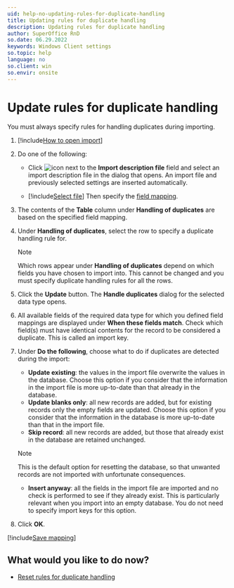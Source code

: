 ```yaml
---
uid: help-no-updating-rules-for-duplicate-handling
title: Updating rules for duplicate handling
description: Updating rules for duplicate handling
author: SuperOffice RnD
so.date: 06.29.2022
keywords: Windows Client settings
so.topic: help
language: no
so.client: win
so.envir: onsite
---
```


# Update rules for duplicate handling

You must always specify rules for handling duplicates during importing.

1. [!include[How to open import](includes/open-import.md)]

2. Do one of the following:

    * Click ![icon][img1] next to the **Import description file** field and select an import description file in the dialog that opens. An import file and previously selected settings are inserted automatically.

    * [!include[Select file](includes/step-select-file.md)] Then specify the [field mapping][1].

3. The contents of the **Table** column under **Handling of duplicates** are based on the specified field mapping.

4. Under **Handling of duplicates**, select the row to specify a duplicate handling rule for.

    > [!NOTE]
    > Which rows appear under **Handling of duplicates** depend on which fields you have chosen to import into. This cannot be changed and you must specify duplicate handling rules for all the rows.

5. Click the **Update** button. The **Handle duplicates** dialog for the selected data type opens.

6. All available fields of the required data type for which you defined field mappings are displayed under **When these fields match**. Check which field(s) must have identical contents for the record to be considered a duplicate. This is called an import key.

7. Under **Do the following**, choose what to do if duplicates are detected during the import:

    * **Update existing**: the values in the import file overwrite the values in the database. Choose this option if you consider that the information in the import file is more up-to-date than that already in the database.
    * **Update blanks only**: all new records are added, but for existing records only the empty fields are updated. Choose this option if you consider that the information in the database is more up-to-date than that in the import file.
    * **Skip record**: all new records are added, but those that already exist in the database are retained unchanged.

    > [!NOTE]
    > This is the default option for resetting the database, so that unwanted records are not imported with unfortunate consequences.

    * **Insert anyway**: all the fields in the import file are imported and no check is performed to see if they already exist. This is particularly relevant when you import into an empty database. You do not need to specify import keys for this option.

8. Click **OK**.

[!include[Save mapping](includes/tip-save-mapping.md)]

## What would you like to do now?

* [Reset rules for duplicate handling][3]

<!-- Referenced links -->
[1]: field-mapping.md
[3]: resetting-rules-for-duplicate-handling.md

<!-- Referenced images -->
[img1]: ../../../../../../common/icons/search-icon-black.png

